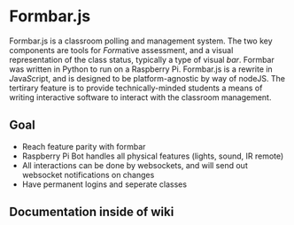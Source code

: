 # Formbar.js
Formbar.js is a classroom polling and management system. The two key components are tools for *Form*ative assessment, and a visual representation of the class status, typically a type of visual *bar*. Formbar was written in Python to run on a Raspberry Pi. Formbar.js is a rewrite in *J*ava*S*cript, and is designed to be platform-agnostic by way of nodeJS. The tertirary feature is to provide technically-minded students a means of writing interactive software to interact with the classroom management.

## Goal
- Reach feature parity with formbar
- Raspberry Pi Bot handles all physical features (lights, sound, IR remote)
- All interactions can be done by websockets, and will send out websocket notifications on changes
- Have permanent logins and seperate classes

## Documentation inside of wiki